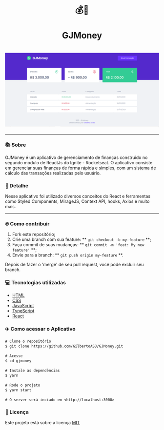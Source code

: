 <h1 align="center">💰📜</h1>
<h1 align="center">GJMoney</h1>
<h1 align="center"><img src="./src/assets/GJMoney-home.PNG"></h1>

<hr>

### 📚 Sobre

GJMoney é um aplicativo de gerenciamento de finanças construido no segundo módulo de ReactJs do Ignite - Rocketseat. O aplicativo consiste em gerenciar suas finanças de forma rápida e simples, com um sistema de cálculo das transações realizadas pelo usuário.

### 🎨 Detalhe

Nesse aplicativo foi utilizado diversos conceitos do React e ferramentas como Styled Components, MirageJS, Context API, hooks, Axios e muito mais.

<hr>

### 🔥 Como contribuir

1. Fork este repositório;
2. Crie uma branch com sua feature: ** `git checkout -b my-feature` **;
3. Faça commit de suas mudanças: ** `git commit -m 'feat: My new feature'` **;
4. Envie para a branch: ** `git push origin my-feature` **.

Depois de fazer o 'merge' de seu pull request, você pode excluir seu branch.

### 💻 Tecnologias utilizadas

- [HTML](https://www.w3schools.com/html/)
- [CSS](https://www.w3schools.com/css/)
- [JavaScript](https://www.w3schools.com/js/)
- [TypeScript](https://www.typescriptlang.org/)
- [React](https://pt-br.reactjs.org/)

### ✈️ Como acessar o Aplicativo 

```
# Clone o repositório
$ git clone https://github.com/GilbertoASJ/GJMoney.git

# Acesse
$ cd gjmoney

# Instale as dependências
$ yarn

# Rode o projeto
$ yarn start

# O server será inciado em <http://localhost:3000>
```

### 📃 Licença

Este projeto está sobre a licença <a href="https://github.com/GilbertoASJ/GJMoney/blob/main/LICENSE">MIT</a>
